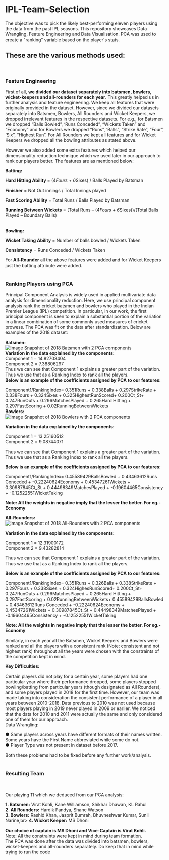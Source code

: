 # IPL-Team-Selection
The objective was to pick the likely best-performing eleven players using the data from the past IPL seasons. This repository showcases Data Wrangling, Feature Engineering and Data Visualisation. PCA was used to create a "ranking" variable based on the player's stats.  

<h2>These are the various methods used:</h2><br>
<h3>Feature Engineering</h3>
First of all, <b>we divided our dataset separately into batsmen, bowlers, wicket-keepers and all-rounders for each year</b>. This greatly helped us in further analysis and feature engineering. We keep all features that were originally provided in the dataset. However, since we divided our datasets separately into Batsmen, Bowlers, All Rounders and Wicket Keepers, we dropped irrelevant features in the respective datasets. For e.g., for Batsmen we dropped “Balls Bowled”, ‘Runs Conceded”, “Wickets Taken” and “Economy” and for Bowlers we dropped “Runs”, ‘Balls”, “Strike Rate”, “Four”, ‘Six”, “Highest Run”. For All Rounders we kept all features and for Wicket Keepers we dropped all the bowling attributes as stated above.<br>

However we also added some extra features which helped our dimensionality reduction technique which we used later in our approach to rank our players better. The features are as mentioned below:<br>

<b>Batting:</b>

<b>Hard Hitting Ability </b>= (4*Fours + 6*Sixes) / Balls Played by Batsman<br>

<b>Finisher</b> = Not Out innings / Total Innings played<br>

<b>Fast Scoring Ability</b> = Total Runs / Balls Played by Batsman<br>

<b>Running Between Wickets</b> = (Total Runs – (4*Fours + 6*Sixes))/(Total Balls Played – Boundary Balls)<br>
<br>

<b>Bowling:</b><br>

<b>Wicket Taking Ability</b> = Number of balls bowled / Wickets Taken<br>

<b>Consistency</b> = Runs Conceded / Wickets Taken<br>

For<b> All-Rounder</b> all the above features were added and for Wicket Keepers just the batting attribute were added.<br><br>

<h3>Ranking Players using PCA</h3>
Principal Component Analysis is widely used in applied multivariate data analysis for dimensionality reduction. Here, we use principal component analysis rank the cricket batsmen and bowlers who played in the Indian Premier League (IPL) competition. In particular, in our work, the first principal component is seen to explain a substantial portion of the variation in a linear combination of some commonly used measures of cricket prowess. The PCA was fit on the data after standardization. Below are examples of the 2018 dataset:<br>

<b>Batsmen:</b><br>
![image](https://user-images.githubusercontent.com/33536225/52917067-fab06880-330c-11e9-89e1-6a8cca6ba597.png)
Snapshot of 2018 Batsmen with 2 PCA components
<br>
<b>Variation in the data explained by the components:</b><br>
Component 1 = 14.82703404<br>
Component 2 = 7.38806297<br>
Thus we can see that Component 1 explains a greater part of the variation. Thus we use that as a Ranking Index to rank all the players.<br>
<b>Below is an example of the coefficients assigned by PCA to our features: </b>

  Component1/RankingIndex= 0.351Runs + 0.338Balls + 0.297StrikeRate + 0.338Fours + 0.324Sixes + 0.325HighestRunScored+ 0.200Ct_St+ 0.247RunOuts + 0.296MatchesPlayed + 0.265Hard Hitting + 0.297FastScoring + 0.02RunningBetweenWickets<br>
<b>Bowlers:</b><br>
![image](https://user-images.githubusercontent.com/33536225/52917089-46631200-330d-11e9-8363-174937693487.png)
Snapshot of 2018 Bowlers with 2 PCA components<br>

<b>Variation in the data explained by the components:</b><br>

Component 1 = 13.25160512<br>
Component 2 = 9.08744071<br>

Thus we can see that Component 1 explains a greater part of the variation. Thus we use that as a Ranking Index to rank all the players.<br>

<b>Below is an example of the coefficients assigned by PCA to our features:</b><br>

Component1/RankingIndex= 0.45589429BallsBowled + 0.43463612Runs Conceded + -0.22240624Economy + 0.45347261Wickets + 0.30987845Ct_St + 0.44498349MatchesPlayed +  -0.19604465Consistency + -0.12522551WicketTaking<br>


<b>Note: All the weights in negative imply that the lesser the better. For eg.- Economy</b><br>

<b>All-Rounders:</b><br>
![image](https://user-images.githubusercontent.com/33536225/52917118-af4a8a00-330d-11e9-9a6b-221b27d674ed.png) 
Snapshot of 2018 All-Rounders with 2 PCA components<br>

<b>Variation in the data explained by the components:</b><br>

Component 1 = 12.31900172<br>
Component 2 = 9.43282814<br>

Thus we can see that Component 1 explains a greater part of the variation. Thus we use that as a Ranking Index to rank all the players.<br>

<b>Below is an example of the coefficients assigned by PCA to our features:</b><br>

Component1/RankingIndex= 0.351Runs + 0.326Balls + 0.338StrikeRate + 0.297Fours + 0.338Sixes + 0.324HighesRunScored+ 0.200Ct_St+ 0.247RunOuts + 0.296MatchesPlayed + 0.265Hard Hitting + 0.297FastScoring + 0.02RunningBetweenWickets+ 0.45589429BallsBowled + 0.43463612Runs Conceded + -0.22240624Economy + 0.45347261Wickets + 0.30987845Ct_St + 0.44498349MatchesPlayed +  -0.19604465Consistency + -0.12522551WicketTaking<br>


<b>Note: All the weights in negative imply that the lesser the better. For eg.- Economy</b><br>



Similarly, in each year all the Batsmen, Wicket Keepers and Bowlers were ranked and all the players with a consistent rank (Note: consistent and not highest rank) throughout all the years were chosen with the constraints of the competition kept in mind.<br>


<b>Key Difficulties:</b><br>

Certain players did not play for a certain year, some players had one particular year where their performance dropped, some players stopped bowling/batting from particular years (though designated as All Rounders), and some players played in 2018 for the first time. However, our team was made taking into consideration the consistent performance of a player in all years between 2010-2018. Data previous to 2010 was not used because most players playing in 2019 never played in 2009 or earlier. We noticed that the data for 2010 and 2011 were actually the same and only considered one of them for our approach.
<br>
Data Wrangling:<br>

●	Same players across years have different formats of their names written. Some years have the First Name abbreviated while some do not.<br>
●	Player Type was not present in dataset before 2017.<br>

Both these problems had to be fixed before any further work/analysis.<br><br>

<h3>Resulting Team</h3><br>

Our playing 11 which we deduced from our PCA analysis:<br>

<b>1.	Batsmen:</b> Virat Kohli, Kane Williamson, Shikhar Dhawan, KL Rahul<br>
<b>2.	All Rounders:</b> Hardik Pandya, Shane Watson<br>
<b>3.	Bowlers:</b> Rashid Khan, Jasprit Bumrah, Bhuvneshwar Kumar, Sunil Narine,br>
<b>4.	Wicket Keeper:</b> MS Dhoni<br>

<b>Our choice of captain is MS Dhoni and Vice-Captain is Virat Kohli. </b><br>
Note: All the constraints were kept in mind during team formation.<br>
The PCA was done after the data was divided into batsmen, bowlers, wicket-keepers and all-rounders separately. Do keep that in mind while trying to run the code











